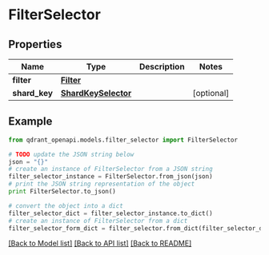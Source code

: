 # FilterSelector


## Properties
Name | Type | Description | Notes
------------ | ------------- | ------------- | -------------
**filter** | [**Filter**](Filter.md) |  | 
**shard_key** | [**ShardKeySelector**](ShardKeySelector.md) |  | [optional] 

## Example

```python
from qdrant_openapi.models.filter_selector import FilterSelector

# TODO update the JSON string below
json = "{}"
# create an instance of FilterSelector from a JSON string
filter_selector_instance = FilterSelector.from_json(json)
# print the JSON string representation of the object
print FilterSelector.to_json()

# convert the object into a dict
filter_selector_dict = filter_selector_instance.to_dict()
# create an instance of FilterSelector from a dict
filter_selector_form_dict = filter_selector.from_dict(filter_selector_dict)
```
[[Back to Model list]](../README.md#documentation-for-models) [[Back to API list]](../README.md#documentation-for-api-endpoints) [[Back to README]](../README.md)


